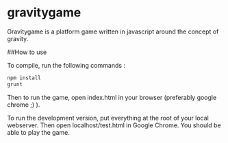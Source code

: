 gravitygame
===========

Gravitygame is a platform game written in javascript around the concept of gravity.


##How to use

To compile, run the following commands :

```bash
npm install
grunt
```

Then to run the game, open index.html in your browser (preferably google chrome ;) ).

To run the development version, put everything at the root of your local webserver.
Then open localhost/test.html in Google Chrome. You should be able to play the game.
